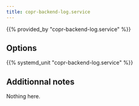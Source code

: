 ```yaml
---
title: copr-backend-log.service
---
```


{{% provided_by "copr-backend-log.service" %}}

## Options

{{% systemd_unit "copr-backend-log.service" %}}

## Additionnal notes

Nothing here.